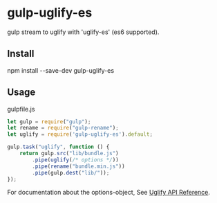 # gulp-uglify-es
gulp stream to uglify with 'uglify-es' (es6 supported).

## Install
npm install --save-dev gulp-uglify-es

## Usage
gulpfile.js
```js
let gulp = require("gulp");
let rename = require("gulp-rename");
let uglify = require('gulp-uglify-es').default;

gulp.task("uglify", function () {
	return gulp.src("lib/bundle.js")
		.pipe(uglify(/* options */))
		.pipe(rename("bundle.min.js"))
		.pipe(gulp.dest("lib/"));
});
```
For documentation about the options-object, See [Uglify API Reference](https://www.npmjs.com/package/uglify-es#API_Reference).
